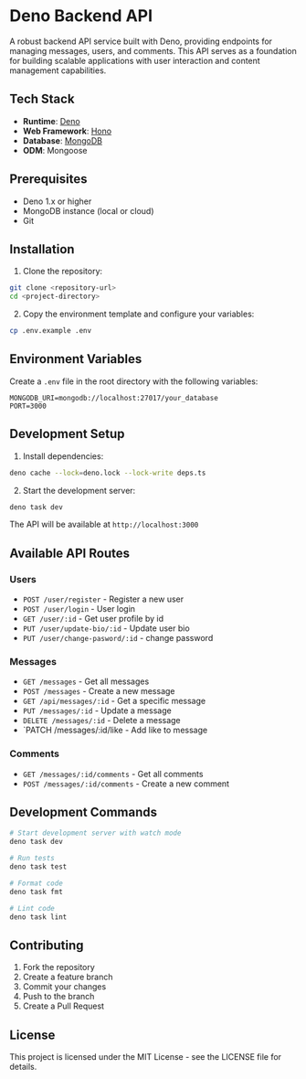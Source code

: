 # Deno Backend API

A robust backend API service built with Deno, providing endpoints for managing messages, users, and comments. This API serves as a foundation for building scalable applications with user interaction and content management capabilities.

## Tech Stack

- **Runtime**: [Deno](https://deno.land/)
- **Web Framework**: [Hono](https://hono.dev/)
- **Database**: [MongoDB](https://www.mongodb.com/)
- **ODM**: Mongoose

## Prerequisites

- Deno 1.x or higher
- MongoDB instance (local or cloud)
- Git

## Installation

1. Clone the repository:
```bash
git clone <repository-url>
cd <project-directory>
```

2. Copy the environment template and configure your variables:
```bash
cp .env.example .env
```

## Environment Variables

Create a `.env` file in the root directory with the following variables:

```env
MONGODB_URI=mongodb://localhost:27017/your_database
PORT=3000
```

## Development Setup

1. Install dependencies:
```bash
deno cache --lock=deno.lock --lock-write deps.ts
```

2. Start the development server:
```bash
deno task dev
```

The API will be available at `http://localhost:3000`

## Available API Routes

### Users
- `POST /user/register` - Register a new user
- `POST /user/login` - User login
- `GET /user/:id` - Get user profile by id
- `PUT /user/update-bio/:id` - Update user bio
- `PUT /user/change-pasword/:id` - change password

### Messages
- `GET /messages` - Get all messages
- `POST /messages` - Create a new message
- `GET /api/messages/:id` - Get a specific message
- `PUT /messages/:id` - Update a message
- `DELETE /messages/:id` - Delete a message
- `PATCH /messages/:id/like - Add like to message

### Comments
- `GET /messages/:id/comments` - Get all comments
- `POST /messages/:id/comments` - Create a new comment

## Development Commands

```bash
# Start development server with watch mode
deno task dev

# Run tests
deno task test

# Format code
deno task fmt

# Lint code
deno task lint
```

## Contributing

1. Fork the repository
2. Create a feature branch
3. Commit your changes
4. Push to the branch
5. Create a Pull Request

## License

This project is licensed under the MIT License - see the LICENSE file for details.

